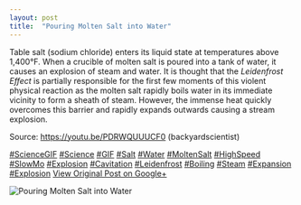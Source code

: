 ```yaml
---
layout: post
title:  "Pouring Molten Salt into Water"
---
```


Table salt (sodium chloride) enters its liquid state at temperatures above 1,400°F. When a crucible of molten salt is poured into a tank of water, it causes an explosion of steam and water. It is thought that the _Leidenfrost Effect_ is partially responsible for the first few moments of this violent physical reaction as the molten salt rapidly boils water in its immediate vicinity to form a sheath of steam. However, the immense heat quickly overcomes this barrier and rapidly expands outwards causing a stream explosion.  
  
Source: <https://youtu.be/PDRWQUUUCF0> (backyardscientist)  
  
[#ScienceGIF](https://plus.google.com/s/%23ScienceGIF/posts) [#Science](https://plus.google.com/s/%23Science/posts) [#GIF](https://plus.google.com/s/%23GIF/posts) [#Salt](https://plus.google.com/s/%23Salt/posts) [#Water](https://plus.google.com/s/%23Water/posts) [#MoltenSalt](https://plus.google.com/s/%23MoltenSalt/posts) [#HighSpeed](https://plus.google.com/s/%23HighSpeed/posts) [#SlowMo](https://plus.google.com/s/%23SlowMo/posts) [#Explosion](https://plus.google.com/s/%23Explosion/posts) [#Cavitation](https://plus.google.com/s/%23Cavitation/posts) [#Leidenfrost](https://plus.google.com/s/%23Leidenfrost/posts) [#Boiling](https://plus.google.com/s/%23Boiling/posts) [#Steam](https://plus.google.com/s/%23Steam/posts) [#Expansion](https://plus.google.com/s/%23Expansion/posts) [#Explosion](https://plus.google.com/s/%23Explosion/posts)﻿
[View Original Post on Google+](https://plus.google.com/+ColinSullender/posts/64ggM1nw59k)

![Pouring Molten Salt into Water](/assets/img/2016-03-09-Pouring-Molten-Salt-into-Water.gif)
